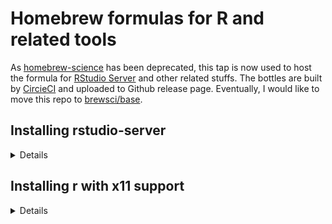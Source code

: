 # Homebrew formulas for R and related tools

As [homebrew-science](https://github.com/Homebrew/homebrew-science) has been
deprecated, this tap is now used to host the formula for [RStudio
Server](https://www.rstudio.com/products/rstudio/download-server/) and other related stuffs. The
bottles are built by [CircieCI](https://circleci.com/gh/randy3k/homebrew-r) and uploaded to Github release page. Eventually, I would like to move this repo to [brewsci/base](https://github.com/brewsci/homebrew-base/pull/5).


## Installing rstudio-server

<details>

Although this formula should also work for Linuxbrew, but we will focus on macOS Homebrew.

1. add this tap and install `rstudio-server`

```sh
brew tap randy3k/r
brew install rstudio-server
```

2. register RStudio Server daemon

```sh
# unload the daemon if it has previously installed
# sudo launchctl unload -w /Library/LaunchDaemons/com.rstudio.launchd.rserver.plist
sudo cp /usr/local/opt/rstudio-server/extras/launchd/com.rstudio.launchd.rserver.plist /Library/LaunchDaemons/
sudo launchctl load -w /Library/LaunchDaemons/com.rstudio.launchd.rserver.plist
```

3. install the PAM configuration

```sh
sudo cp /usr/local/opt/rstudio-server/extras/pam/rstudio /etc/pam.d/
```

4. authenticate users with id > 500. Add the following line to `/etc/rstudio/rserver.conf`

```sh
auth-minimum-user-id=500
```

5. start `rstudio-server`
```
sudo rstudio-server start
```

</details>


## Installing r with x11 support

<details>

1. add this tap and install `r-x11`

```sh
brew tap randy3k/r
brew install r-x11
```
</details>
